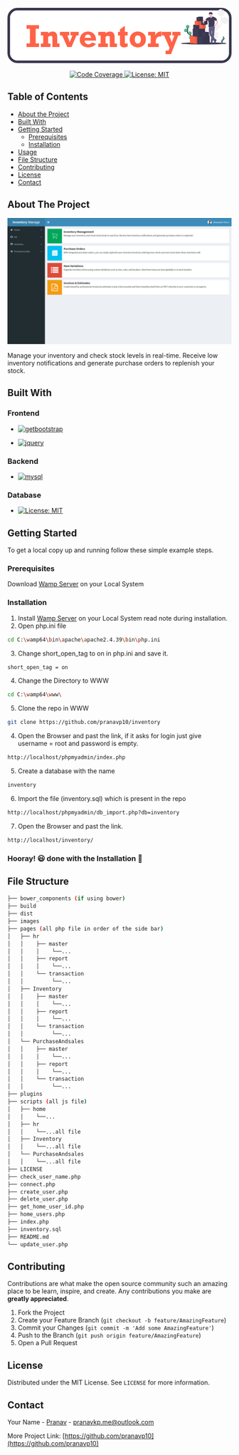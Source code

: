 <p align="center"><img alt="Inventory" src="./images/inventory.png" target="_blank" /></p>
<p align="center">

  <a href="#">
    <img alt="Code Coverage" src="https://img.shields.io/badge/Code Coverage-63%25-important" target="_blank" />
  </a>
  <a href="https://github.com/kefranabg/readme-md-generator/blob/master/LICENSE">
    <img alt="License: MIT" src="https://img.shields.io/badge/license-MIT-yellow.svg" target="_blank" />
  </a>
</p>

<!-- TABLE OF CONTENTS -->

## Table of Contents

- [About the Project](#about-the-project)
- [Built With](#built-with)
- [Getting Started](#getting-started)
  - [Prerequisites](#prerequisites)
  - [Installation](#installation)
- [Usage](#usage)
- [File Structure](#file-Structure)
- [Contributing](#contributing)
- [License](#license)
- [Contact](#contact)

<!-- ABOUT THE PROJECT -->

## About The Project

<img alt="inventory info" src="./images/mainpage.PNG" target="_blank" /> 

Manage your inventory and check stock levels in real-time. Receive low inventory notifications and generate purchase orders to replenish your stock.

## Built With

### Frontend
<p>
<ul>
<li>
<a href="https://getbootstrap.com/docs/3.3/">
    <img alt="getbootstrap" src="https://img.shields.io/badge/%20-Bootstrap%203-blueviolet?logo=Bootstrap&logoColor=ffffff" target="_blank" /></a></li>
</ul>
<ul>

<li>
<a href="https://jquery.com/">
    <img alt="jquery" src="https://img.shields.io/badge/%20-jQuery-blue?logo=jQuery&logoColor=ffffff" target="_blank" /></a>
    </li>
</ul>
</p>

### Backend

<ul>
<li>
<a href="https://www.mysql.com/">
    <img alt="mysql" src="https://img.shields.io/badge/%20-php-informational?logo=php&logoColor=ffffff" target="_blank" /></a>
    </li>
</ul>


### Database

<ul>
<li>
<a href="https://www.mysql.com/">
    <img alt="License: MIT" src="https://img.shields.io/badge/%20-MySQL-orange?logo=MySQL&logoColor=ffffff" target="_blank" /></a>
    </li>
</ul>

<!-- GETTING STARTED -->
## Getting Started

To get a local copy up and running follow these simple example steps.


### Prerequisites
Download [Wamp Server](http://www.wampserver.com/en/) on your Local System


### Installation

1. Install [Wamp Server](http://www.wampserver.com/en/) on your Local System read note during installation. 
2. Open php.ini file
```sh
cd C:\wamp64\bin\apache\apache2.4.39\bin\php.ini
```
3. Change short_open_tag to on in php.ini and save it.
```sh
short_open_tag = on
```
4. Change the Directory to WWW
```sh
cd C:\wamp64\www\
```
5. Clone the repo in WWW
```sh
git clone https://github.com/pranavp10/inventory
```
4. Open the Browser and past the link, if it asks for login just give username = root and password is empty.
```sh
http://localhost/phpmyadmin/index.php
```
5. Create a database with the name
```sh
inventory
```
6. Import the file (inventory.sql) which is present in the repo
```sh
http://localhost/phpmyadmin/db_import.php?db=inventory
```
7. Open the Browser and past the link. 
```sh
http://localhost/inventory/
```

### Hooray! 😃 done with the Installation 👏

## File Structure

```bash
├── bower_components (if using bower)
├── build
├── dist
├── images
├── pages (all php file in order of the side bar)
│   ├── hr
│   │    ├── master
│   │    │    └──...
│   │    ├── report
│   │    │    └──...
│   │    └── transaction
│   │         └──...
│   ├── Inventory
│   │    ├── master
│   │    │    └──...
│   │    ├── report
│   │    │    └──...
│   │    └── transaction
│   │         └──...
│   └── PurchaseAndsales
│   │    ├── master
│   │    │    └──...
│   │    ├── report
│   │    │    └──...
│   │    └── transaction
│   │         └──... 
├── plugins
├── scripts (all js file)
│   ├── home
│   │    └──...
│   ├── hr
│   │    └──...all file
│   ├── Inventory
│   │    └──...all file
│   └── PurchaseAndsales
│   │    └──...all file
├── LICENSE
├── check_user_name.php
├── connect.php
├── create_user.php
├── delete_user.php
├── get_home_user_id.php
├── home_users.php
├── index.php
├── inventory.sql
├── README.md
└── update_user.php
```

<!-- CONTRIBUTING -->
## Contributing

Contributions are what make the open source community such an amazing place to be learn, inspire, and create. Any contributions you make are **greatly appreciated**.

1. Fork the Project
2. Create your Feature Branch (`git checkout -b feature/AmazingFeature`)
3. Commit your Changes (`git commit -m 'Add some AmazingFeature'`)
4. Push to the Branch (`git push origin feature/AmazingFeature`)
5. Open a Pull Request



<!-- LICENSE -->
## License

Distributed under the MIT License. See `LICENSE` for more information.

<!-- CONTACT -->
## Contact

Your Name - [Pranav](https://www.linkedin.com/in/pranav-p-241914183) - pranavkp.me@outlook.com

More Project Link: [https://github.com/pranavp10](https://github.com/pranavp10)

